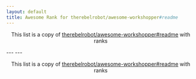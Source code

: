 ```yaml
---
layout: default
title: Awesome Rank for therebelrobot/awesome-workshopper#readme
---
```


<p align="center">
	This list is a copy of <a href="https://github.com/therebelrobot/awesome-workshopper#readme">therebelrobot/awesome-workshopper#readme</a> with ranks
</p>
---
---
<p align="center">
	This list is a copy of <a href="https://github.com/therebelrobot/awesome-workshopper#readme">therebelrobot/awesome-workshopper#readme</a> with ranks
</p>
